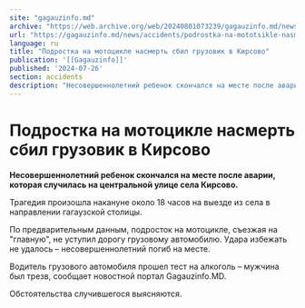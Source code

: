 ```yaml
---
site: "gagauzinfo.md"
archive: "https://web.archive.org/web/20240801073239/gagauzinfo.md/news/accidents/podrostka-na-mototsikle-nasmert-sbil-gruzovik-v-kirsovo"
url: "https://gagauzinfo.md/news/accidents/podrostka-na-mototsikle-nasmert-sbil-gruzovik-v-kirsovo"
language: ru
title: "Подростка на мотоцикле насмерть сбил грузовик в Кирсово"
publication: '[[Gagauzinfo]]'
published: '2024-07-26'
section: accidents
description: "Несовершеннолетний ребенок скончался на месте после аварии, которая случилась на центральной улице села Кирсово."
---
```


# Подростка на мотоцикле насмерть сбил грузовик в Кирсово

**Несовершеннолетний ребенок скончался на месте после аварии, которая случилась на центральной улице села Кирсово.**

Трагедия произошла накануне около 18 часов на выезде из села в направлении гагаузской столицы.

По предварительным данным, подросток на мотоцикле, съезжая на "главную", не уступил дорогу грузовому автомобилю. Удара избежать не удалось – несовершеннолетний погиб на месте.

Водитель грузового автомобиля прошел тест на алкоголь – мужчина был трезв, сообщает новостной портал Gagauzinfo.MD.

Обстоятельства случившегося выясняются.